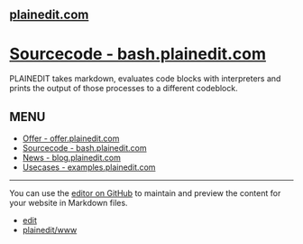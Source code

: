 ## [plainedit.com](https://www.plainedit.com/)


# [Sourcecode - bash.plainedit.com](http://bash.plainedit.com/)

PLAINEDIT takes markdown, evaluates code blocks with interpreters and prints the output of those processes to a different codeblock.

## MENU

+ [Offer - offer.plainedit.com](http://offer.plainedit.com/)
+ [Sourcecode - bash.plainedit.com](http://bash.plainedit.com/)
+ [News - blog.plainedit.com](http://blog.plainedit.com/)
+ [Usecases - examples.plainedit.com](http://examples.plainedit.com/)


---

You can use the [editor on GitHub](https://github.com/plainedit/www/edit/master/README.md) to maintain and preview the content for your website in Markdown files.

+ [edit](https://github.com/plainedit/www/edit/master/README.md)
+ [plainedit/www](https://github.com/plainedit/www)
